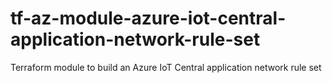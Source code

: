 # tf-az-module-azure-iot-central-application-network-rule-set
Terraform module to build an Azure IoT Central application network rule set
